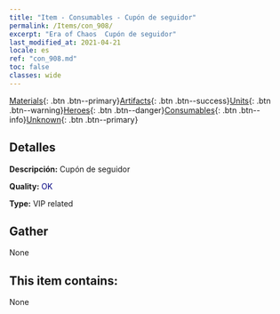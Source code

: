 ```yaml
---
title: "Item - Consumables - Cupón de seguidor"
permalink: /Items/con_908/
excerpt: "Era of Chaos  Cupón de seguidor"
last_modified_at: 2021-04-21
locale: es
ref: "con_908.md"
toc: false
classes: wide
---
```

 [Materials](/es/Items/){: .btn .btn--primary}[Artifacts](/es/Items/Artifacts/){: .btn .btn--success}[Units](/es/Items/Units/){: .btn .btn--warning}[Heroes](/es/Items/Heroes/){: .btn .btn--danger}[Consumables](/es/Items/Consumables/){: .btn .btn--info}[Unknown](/es/Items/Unknown/){: .btn .btn--primary}

## Detalles
 **Descripción:** Cupón de seguidor

 **Quality:** <span style="color: #000080">OK</span>

 **Type:** VIP related

## Gather

  None

## This item contains:

  None

